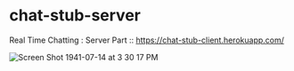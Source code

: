 # chat-stub-server
Real Time Chatting : Server Part :: 
https://chat-stub-client.herokuapp.com/

![Screen Shot 1941-07-14 at 3 30 17 PM](https://user-images.githubusercontent.com/14003377/66267437-365a5d00-e820-11e9-92df-a239c1c0456b.png)
